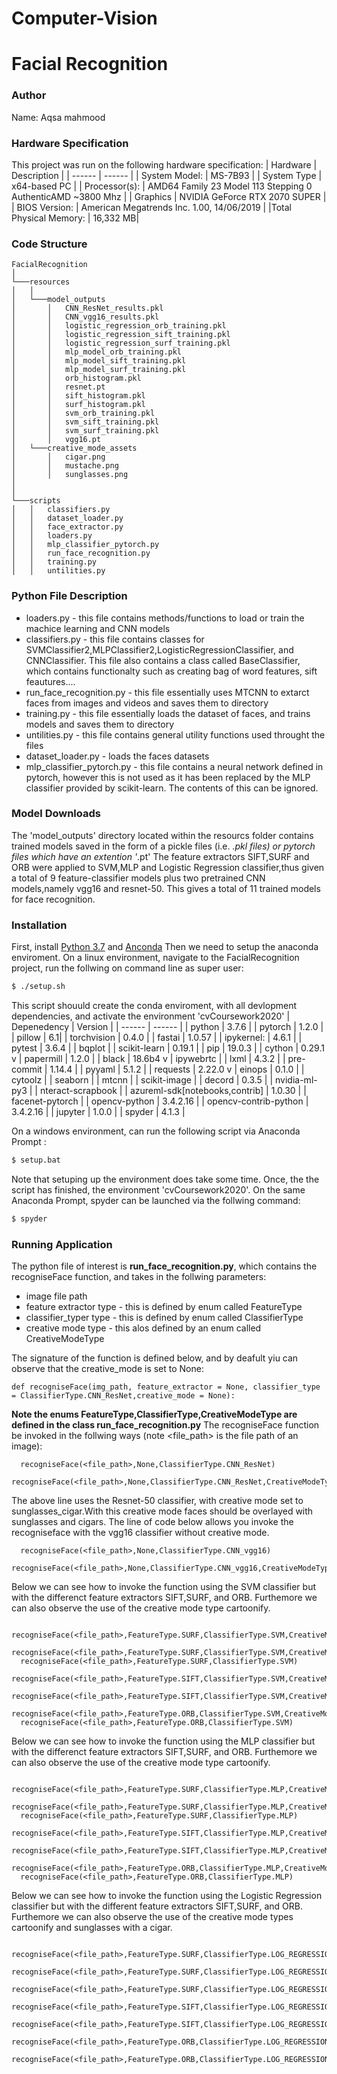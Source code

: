 # Computer-Vision
# Facial Recognition
### Author
Name: Aqsa mahmood

### Hardware Specification
This project was run on the following hardware specification:
| Hardware | Description |
| ------ | ------ |
| System Model:  | MS-7B93 |
| System Type | x64-based PC |
| Processor(s): |  AMD64 Family 23 Model 113 Stepping 0 AuthenticAMD ~3800 Mhz |
| Graphics | NVIDIA GeForce RTX 2070 SUPER |
| BIOS Version: | American Megatrends Inc. 1.00, 14/06/2019 |
|Total Physical Memory: |  16,332 MB|
### Code Structure
```
FacialRecognition
│
└───resources
│   │
│   └───model_outputs
│       │   CNN_ResNet_results.pkl
│       │   CNN_vgg16_results.pkl
│       │   logistic_regression_orb_training.pkl
│       │   logistic_regression_sift_training.pkl
│       │   logistic_regression_surf_training.pkl
│       │   mlp_model_orb_training.pkl
│       │   mlp_model_sift_training.pkl
│       │   mlp_model_surf_training.pkl
│       │   orb_histogram.pkl
│       │   resnet.pt
│       │   sift_histogram.pkl
│       │   surf_histogram.pkl
│       │   svm_orb_training.pkl
│       │   svm_sift_training.pkl
│       │   svm_surf_training.pkl
│       │   vgg16.pt
│   └───creative_mode_assets
│       │   cigar.png
│       │   mustache.png
│       │   sunglasses.png
│   
│    
└───scripts
│   │   classifiers.py
│   │   dataset_loader.py
│   │   face_extractor.py
│   │   loaders.py
│   │   mlp_classifier_pytorch.py
│   │   run_face_recognition.py
│   │   training.py
│   │   untilities.py
```
### Python File Description
 - loaders.py - this file contains methods/functions to load or train the machice learning and CNN models
 - classifiers.py - this file contains classes for SVMClassifier2,MLPClassifier2,LogisticRegressionClassifier, and CNNClassifier. This file also contains a class called BaseClassifier, which contains functionalty such as creating bag of word features, sift feautures....
 - run_face_recognition.py - this file essentially uses MTCNN to extarct faces from images and videos and saves them to directory
 - training.py - this file essentially loads the dataset of faces, and trains models and saves them to directory
 - untilities.py - this file contains general utility functions used throught the files
 - dataset_loader.py - loads the faces datasets
 - mlp_classifier_pytorch.py - this file contains a neural network defined in pytorch, however this is not used as it has been replaced by the MLP classifier provided by scikit-learn. The contents of this can be ignored.
### Model Downloads
The 'model_outputs' directory located within the resourcs folder contains trained models saved in the form of a pickle files (i.e. *.pkl files) or pytorch files which have an extention '*.pt' The feature extractors SIFT,SURF and ORB were applied to SVM,MLP and Logistic Regression classifier,thus given a total of 9 feature-classifier models plus two pretrained CNN models,namely vgg16 and resnet-50. This gives a total of 11 trained models for face recognition.

### Installation
First, install [Python 3.7](https://www.python.org/downloads/) and [Anconda](https://docs.anaconda.com/anaconda/install/)
Then we need to setup the anaconda enviroment. 
On a linux environment, navigate to the FacialRecognition project, run the follwing on command line as super user:
```sh
$ ./setup.sh
```
This script shouuld create the conda enviroment, with all devlopment dependencies, and activate the environment 'cvCoursework2020'
| Depenedency | Version |
| ------ | ------ |
| python  | 3.7.6 |
| pytorch | 1.2.0 |
| pillow |  6.1|
| torchvision | 0.4.0 |
| fastai | 1.0.57 |
| ipykernel: | 4.6.1 |
| pytest | 3.6.4 |
| bqplot |
| scikit-learn | 0.19.1 |
| pip | 19.0.3 |
| cython | 0.29.1 v
| papermill | 1.2.0 |
| black | 18.6b4 v
| ipywebrtc |
| lxml | 4.3.2 |
| pre-commit | 1.14.4 |
| pyyaml | 5.1.2 |
| requests | 2.22.0 v
| einops | 0.1.0 |
| cytoolz |
| seaborn |
| mtcnn |
| scikit-image |
| decord | 0.3.5 |
| nvidia-ml-py3 |
| nteract-scrapbook |
| azureml-sdk[notebooks,contrib] | 1.0.30 |
| facenet-pytorch |
| opencv-python | 3.4.2.16 |
| opencv-contrib-python | 3.4.2.16 |
| jupyter | 1.0.0 |
| spyder | 4.1.3 |

On a windows environment, can run the following script via Anaconda Prompt :
```sh
$ setup.bat
```
Note that setuping up the environment does take some time. Once, the the script has finished, the environment 'cvCoursework2020'. On the same Anaconda Prompt, spyder can be launched via the follwing command:

```sh
$ spyder
```


### Running Application

The python file of interest is **run_face_recognition.py**, which contains the recogniseFace function, and takes in the follwing parameters:
 - image file path
 - feature extractor type - this is defined by enum called FeatureType
  - classifier_typer type - this is defined by enum called ClassifierType
  - creative mode type - this alos defined by an enum called CreativeModeType

The signature of the function is defined below, and by deafult yiu can observe that the creative_mode is set to None:
```
def recogniseFace(img_path, feature_extractor = None, classifier_type = ClassifierType.CNN_ResNet,creative_mode = None):
```

**Note the enums FeatureType,ClassifierType,CreativeModeType are defined in the class run_face_recognition.py**
The recogniseFace function be invoked in the follwing ways (note <file_path> is the file path of an image):
```
  recogniseFace(<file_path>,None,ClassifierType.CNN_ResNet)
  recogniseFace(<file_path>,None,ClassifierType.CNN_ResNet,CreativeModeType.sunglasses_cigar)
```
The above line uses the Resnet-50 classifier, with creative mode set to sunglasses_cigar.With this creative mode faces should be overlayed with sunglasses and cigars. The line of code below allows you invoke the recogniseface with the vgg16 classifier without creative mode. 
```
  recogniseFace(<file_path>,None,ClassifierType.CNN_vgg16)
  recogniseFace(<file_path>,None,ClassifierType.CNN_vgg16,CreativeModeType.cartoonify)
```
Below we can see how to invoke the function using the SVM classifier but with the differenct feature extractors SIFT,SURF, and ORB. Furthemore we can also observe the use of the creative mode type cartoonify.
```
  recogniseFace(<file_path>,FeatureType.SURF,ClassifierType.SVM,CreativeModeType.cartoonify)
  recogniseFace(<file_path>,FeatureType.SURF,ClassifierType.SVM,CreativeModeType.sunglasses_cigar)
  recogniseFace(<file_path>,FeatureType.SURF,ClassifierType.SVM)
  recogniseFace(<file_path>,FeatureType.SIFT,ClassifierType.SVM,CreativeModeType.sunglasses_cigar)
  recogniseFace(<file_path>,FeatureType.SIFT,ClassifierType.SVM,CreativeModeType.cartoonify)
  recogniseFace(<file_path>,FeatureType.ORB,ClassifierType.SVM,CreativeModeType.sunglasses_cigar)
  recogniseFace(<file_path>,FeatureType.ORB,ClassifierType.SVM)
```

Below we can see how to invoke the function using the MLP classifier but with the differenct feature extractors SIFT,SURF, and ORB. Furthemore we can also observe the use of the creative mode type cartoonify.
```
  recogniseFace(<file_path>,FeatureType.SURF,ClassifierType.MLP,CreativeModeType.cartoonify)
  recogniseFace(<file_path>,FeatureType.SURF,ClassifierType.MLP,CreativeModeType.sunglasses_cigar)
  recogniseFace(<file_path>,FeatureType.SURF,ClassifierType.MLP)
  recogniseFace(<file_path>,FeatureType.SIFT,ClassifierType.MLP,CreativeModeType.sunglasses_cigar)
  recogniseFace(<file_path>,FeatureType.SIFT,ClassifierType.MLP,CreativeModeType.cartoonify)
  recogniseFace(<file_path>,FeatureType.ORB,ClassifierType.MLP,CreativeModeType.sunglasses_cigar)
  recogniseFace(<file_path>,FeatureType.ORB,ClassifierType.MLP)
```

Below we can see how to invoke the function using the Logistic Regression classifier but with the different feature extractors SIFT,SURF, and ORB. Furthemore we can also observe the use of the creative mode types cartoonify and sunglasses with a cigar.
```
  recogniseFace(<file_path>,FeatureType.SURF,ClassifierType.LOG_REGRESSION,CreativeModeType.cartoonify)
  recogniseFace(<file_path>,FeatureType.SURF,ClassifierType.LOG_REGRESSION,CreativeModeType.sunglasses_cigar)
  recogniseFace(<file_path>,FeatureType.SURF,ClassifierType.LOG_REGRESSION)
  recogniseFace(<file_path>,FeatureType.SIFT,ClassifierType.LOG_REGRESSION,CreativeModeType.sunglasses_cigar)
  recogniseFace(<file_path>,FeatureType.SIFT,ClassifierType.LOG_REGRESSION,CreativeModeType.cartoonify)
  recogniseFace(<file_path>,FeatureType.ORB,ClassifierType.LOG_REGRESSION,CreativeModeType.sunglasses_cigar)
  recogniseFace(<file_path>,FeatureType.ORB,ClassifierType.LOG_REGRESSION)
```



